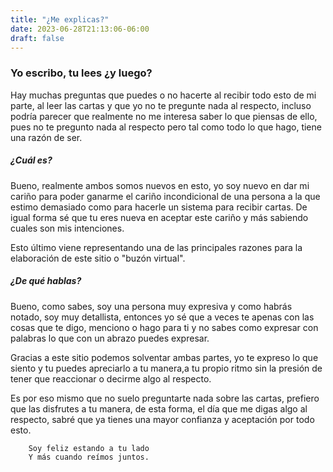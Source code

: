 ```yaml
---
title: "¿Me explicas?"
date: 2023-06-28T21:13:06-06:00
draft: false
---
```

### Yo escribo, tu lees ¿y luego?



Hay muchas preguntas que puedes o no hacerte al recibir todo esto de mi parte, al leer las cartas y que yo no te pregunte nada al respecto, incluso podría parecer que realmente no me interesa saber lo que piensas de ello, pues no te pregunto nada al respecto pero tal como todo lo que hago, tiene una razón de ser.

##### ¿Cuál es?

Bueno, realmente ambos somos nuevos en esto, yo soy nuevo en dar mi cariño para poder ganarme el cariño incondicional de una persona a la que estimo demasiado como para hacerle un sistema para recibir cartas. De igual forma sé que tu eres nueva en aceptar este cariño y más sabiendo cuales son mis intenciones. 

Esto último viene representando una de las principales razones para la elaboración de este sitio o "buzón virtual".

##### ¿De qué hablas?

Bueno, como sabes, soy una persona muy expresiva y como habrás notado, soy muy detallista, entonces yo sé que a veces te apenas con las cosas que te digo, menciono o hago para ti y no sabes como expresar con palabras lo que con un abrazo puedes expresar. 

Gracias a este sitio podemos solventar ambas partes, yo te expreso lo que siento y tu puedes apreciarlo a tu manera,a tu propio ritmo sin la presión de tener que reaccionar o decirme algo al respecto. 

Es por eso mismo que no suelo preguntarte nada sobre las cartas, prefiero que las disfrutes a tu manera, de esta forma, el día que me digas algo al respecto, sabré que ya tienes una mayor confianza y aceptación por todo esto.

        Soy feliz estando a tu lado 
        Y más cuando reímos juntos.



